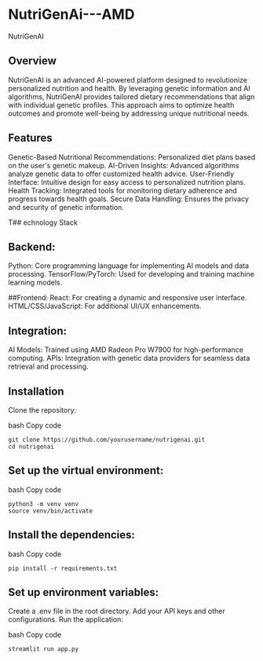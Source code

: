 # NutriGenAi---AMD

NutriGenAI
## Overview
NutriGenAI is an advanced AI-powered platform designed to revolutionize personalized nutrition and health. By leveraging genetic information and AI algorithms, NutriGenAI provides tailored dietary recommendations that align with individual genetic profiles. This approach aims to optimize health outcomes and promote well-being by addressing unique nutritional needs.

## Features
Genetic-Based Nutritional Recommendations: Personalized diet plans based on the user's genetic makeup.
AI-Driven Insights: Advanced algorithms analyze genetic data to offer customized health advice.
User-Friendly Interface: Intuitive design for easy access to personalized nutrition plans.
Health Tracking: Integrated tools for monitoring dietary adherence and progress towards health goals.
Secure Data Handling: Ensures the privacy and security of genetic information.

T## echnology Stack
## Backend:
Python: Core programming language for implementing AI models and data processing.
TensorFlow/PyTorch: Used for developing and training machine learning models.

##Frontend:
React: For creating a dynamic and responsive user interface.
HTML/CSS/JavaScript: For additional UI/UX enhancements.

## Integration:
AI Models: Trained using AMD Radeon Pro W7900 for high-performance computing.
APIs: Integration with genetic data providers for seamless data retrieval and processing.

## Installation
Clone the repository:

bash
Copy code
```
git clone https://github.com/yourusername/nutrigenai.git
cd nutrigenai
```
## Set up the virtual environment:

bash
Copy code
```
python3 -m venv venv
source venv/bin/activate
```

## Install the dependencies:

bash
Copy code
```
pip install -r requirements.txt
```
## Set up environment variables:

Create a .env file in the root directory.
Add your API keys and other configurations.
Run the application:

bash
Copy code
```
streamlit run app.py
```

